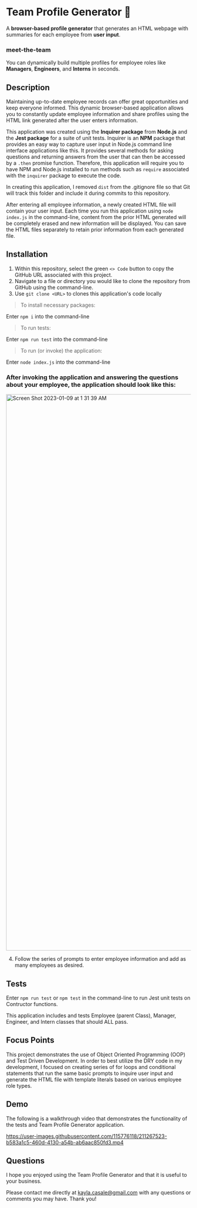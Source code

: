 # Team Profile Generator 👤
A **browser-based profile generator** that generates an HTML webpage with summaries for each employee from **user input**.

### meet-the-team
You can dynamically build multiple profiles for employee roles like **Managers**, **Engineers**, and **Interns** in seconds. 

## Description
Maintaining up-to-date employee records can offer great opportunities and keep everyone informed. This dynamic browser-based application allows you to constantly update employee information and share profiles using the HTML link generated after the user enters information. 

This application was created using the **Inquirer package** from **Node.js** and the **Jest package** for a suite of unit tests. Inquirer is an **NPM** package that provides an easy way to capture user input in Node.js command line interface applications like this. It provides several methods for asking questions and returning answers from the user that can then be accessed by a `.then` promise function. Therefore, this application will require you to have NPM and Node.js installed to run methods such as `require` associated with the `inquirer` package to execute the code. 

In creating this application, I removed `dist` from the .gitignore file so that Git will track this folder and include it during commits to this repository. 

After entering all employee information, a newly created HTML file will contain your user input. Each time you run this application using `node index.js` in the command-line, content from the prior HTML generated will be completely erased and new information will be displayed. You can save the HTML files separately to retain prior information from each generated file.

## Installation
1) Within this repository, select the green `<> Code` button to copy the GitHub URL associated with this project.
2) Navigate to a file or directory you would like to clone the repository from GitHub using the command-line.
3) Use `git clone <URL>` to clones this application's code locally

> To install necessary packages:

Enter `npm i` into the command-line

> To run tests: 

Enter `npm run test` into the command-line

> To run (or invoke) the application:

Enter `node index.js` into the command-line

### After invoking the application and answering the questions about your employee, the application should look like this:

<img width="1512" alt="Screen Shot 2023-01-09 at 1 31 39 AM" src="https://user-images.githubusercontent.com/115776118/211277829-d04e4c0d-ef98-4a28-a947-6466e055018b.png">


4) Follow the series of prompts to enter employee information and add as many employees as desired. 

## Tests
Enter `npm run test` or `npm test` in the command-line to run Jest unit tests on Contructor functions. 

This application includes and tests Employee (parent Class), Manager, Engineer, and Intern classes that should ALL pass. 

## Focus Points
This project demonstrates the use of Object Oriented Programming (OOP) and Test Driven Development. In order to best utilize the DRY code in my development, I focused on creating series of for loops and conditional statements that run the same basic prompts to inquire user input and generate the HTML file with template literals based on various employee role types.

## Demo
The following is a walkthrough video that demonstrates the functionality of the tests and Team Profile Generator application. 

https://user-images.githubusercontent.com/115776118/211267523-b583a1c5-460d-4130-a54b-ab6aac850fd3.mp4


## Questions
I hope you enjoyed using the Team Profile Generator and that it is useful to your business. 

Please contact me directly at kayla.casale@gmail.com with any questions or comments you may have. Thank you!
